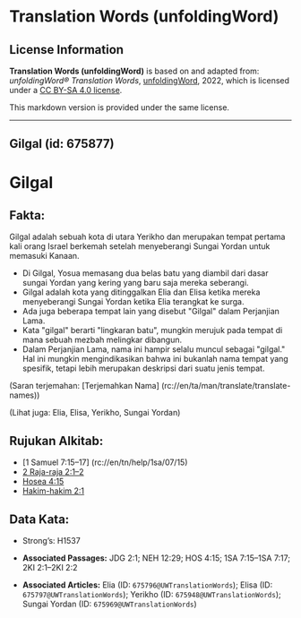 # Translation Words (unfoldingWord)

## License Information

**Translation Words (unfoldingWord)** is based on and adapted from: _unfoldingWord® Translation Words_, [unfoldingWord](https://unfoldingword.org/utw), 2022, which is licensed under a [CC BY-SA 4.0 license](https://creativecommons.org/licenses/by-sa/4.0/legalcode.en).

This markdown version is provided under the same license.



--------------------------------

## Gilgal (id: 675877)

Gilgal
======

Fakta:
------

Gilgal adalah sebuah kota di utara Yerikho dan merupakan tempat pertama kali orang Israel berkemah setelah menyeberangi Sungai Yordan untuk memasuki Kanaan.

* Di Gilgal, Yosua memasang dua belas batu yang diambil dari dasar sungai Yordan yang kering yang baru saja mereka seberangi.
* Gilgal adalah kota yang ditinggalkan Elia dan Elisa ketika mereka menyeberangi Sungai Yordan ketika Elia terangkat ke surga.
* Ada juga beberapa tempat lain yang disebut "Gilgal" dalam Perjanjian Lama.
* Kata "gilgal" berarti "lingkaran batu", mungkin merujuk pada tempat di mana sebuah mezbah melingkar dibangun.
* Dalam Perjanjian Lama, nama ini hampir selalu muncul sebagai "gilgal." Hal ini mungkin mengindikasikan bahwa ini bukanlah nama tempat yang spesifik, tetapi lebih merupakan deskripsi dari suatu jenis tempat.

(Saran terjemahan: \[Terjemahkan Nama] (rc://en/ta/man/translate/translate\-names))

(Lihat juga: Elia, Elisa, Yerikho, Sungai Yordan)

Rujukan Alkitab:
----------------

* \[1 Samuel 7:15–17] (rc://en/tn/help/1sa/07/15\)
* [2 Raja\-raja 2:1–2](https://ref.ly/2Kgs0:0)
* [Hosea 4:15](https://ref.ly/Hos4:15)
* [Hakim\-hakim 2:1](https://ref.ly/Judg2:1)

Data Kata:
----------

* Strong’s: H1537

* **Associated Passages:** JDG 2:1; NEH 12:29; HOS 4:15; 1SA 7:15–1SA 7:17; 2KI 2:1–2KI 2:2
* **Associated Articles:** Elia (ID: `675796@UWTranslationWords`); Elisa (ID: `675797@UWTranslationWords`); Yerikho (ID: `675948@UWTranslationWords`); Sungai Yordan (ID: `675969@UWTranslationWords`)

